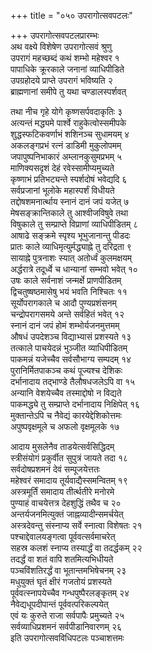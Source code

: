 +++
title = "०५० उपरागोत्सवपटलः"

+++
उपरागोत्सवपटलप्रारम्भः    
अथ वक्ष्ये विशेषेण उपरागोत्सवं श्रुणु  
उपरागं महच्छब्दं कथं शम्भो महेश्वर १  
पापाधिके क्रूरकाले जनानां व्याधिपीडिते  
उपग्रहोदये प्राप्ते उपरागं भविष्यति २  
ब्राह्मणानां समीपे तु यथा चण्डालस्पर्शवत्  

तथा नीच गृहे योगे कृष्णसर्पवदाकृतिः ३  
अत्यन्तं मद्ध्यमे पार्श्वे राहुकेत्वोस्समीपके  
शुद्धस्फटिकवर्णाभं शशिनञ्च सुधामयम् ४  
अकलङ्गप्रभं रत्नं डाडिमी मुकुलोपमम्  
जपापुष्पनिभाकारं अम्लानकुसुमप्रभम् ५  
माणिक्यसदृशं देहं रवेस्सामीप्यमुच्यते  
कृष्णाभं प्रतिभट्यन्ते स्पर्शदोषं भवेद्यदि ६  
सर्वप्रजानां भूलोके महास्पर्शं विधीयते  
तद्दोषशमनार्त्थाय स्नानं दानं जपं यजेत् ७  
मेषसङ्क्रान्तिकाले तु आश्वीजविषुवे तथा  
विषुकाले तु सम्प्राप्ते विप्राणां व्याधिपीडितम् ८  
आषाढे सङ्क्रमे स्पृश्य भूभुजानान्तु पीडदः  
प्रातः काले व्याधिमृत्युर्मद्ध्याह्ने तु दरिद्रता ९  
सायाह्ने पुत्रनाशः स्यात् अतोर्ध्वं कुलमक्षयम्  
अर्द्धरात्रे तदूर्ध्वे च धान्यानां सम्भवो भवेत् १०  
उषः काले सर्वनाशं जन्मर्क्षे प्राणपीडितम्  
द्विचतुष्षष्ठमासेषु भयं भवति निश्चितः ११  
सूर्योपरागकाले च आदौ पुण्यप्रशंसनम्  
चन्द्रोपरागसमये अन्ते सर्वहितं भवेत् १२  
स्नानं दानं जपं होमं शम्भोर्यजनमुत्तमम्  
औषधं उपदेशञ्च विद्याभ्यासं प्रशस्यते १३  
तत्काले पाचयेदन्नं भुञ्जीत व्याधिपीडितम्  
पाकमन्नं यजेच्चैव सर्वसौभाग्य सम्पदम् १४  
पुरानिर्मितपाकञ्च कथं पूज्यश्च देशिकः  
दर्भानादाय तद्भाण्डे तैलौषधजलेऽपि वा १५  
अन्यानि वेशयेच्चैव तस्माद्दोषो न विद्यते  
पाकमद्ध्ये तु सम्प्राप्ते दर्भानादाय निक्षिपेत् १६  
मुक्तान्तेऽपि च नैवेद्यं कारयेद्देशिकोत्तमः  
अपुष्पवृक्षमूले च अफलो वृक्षमूलके १७  

आदाय मुसलेनैव ताडयेत्सर्वसिद्धिदम्  
स्त्रीसंयोगं प्रकुर्वीत सुपुत्रं जायते तदा १८  
सर्वदोषप्रशमनं देवं सम्पूजयेत्ततः  
महेश्वरं समादाय तूर्यवाद्यैस्समन्वितम् १९  
अस्त्रमूर्तिं समादाय तीर्त्थतीरे मनोरमे  
पुण्याहं वाचयेत्तत्र देहशुद्धिं तथैव च २०  
अन्तर्यजनमित्युक्तं जाह्नव्यादीन्समर्चयेत्  
अस्त्रदेवन्तु संस्नाप्य सर्वे स्नात्वा विशेषतः २१  
पश्चाद्देवालयङ्गत्वा पूर्ववत्सर्वमाचरेत्  
सहस्र कलशं स्नाप्य तस्यार्द्धं वा तदर्द्धकम् २२  
तदर्द्धं वा शतं वापि शतमित्यभिधीयते  
पञ्चविंशतिरर्द्धं वा भूतान्तमभिषेचनम् २३  
मधुयुक्तं घृतं क्षीरं गजतोयं प्रशस्यते  
पूर्ववत्स्नापयेच्चैव गन्धपुष्पैरलङ्कृतम् २४  
नैवेद्यधूपदीपान्तं पूर्ववत्परिकल्पयेत्  
एवं यः कुरुते राजा सर्वपापैः प्रमुच्यते २५  
सर्वव्याधिप्रशमनं सर्वपीडानिवारणम् २६  
इति उपरागोत्सवविधिपटलः पञ्चाशत्तमः  
